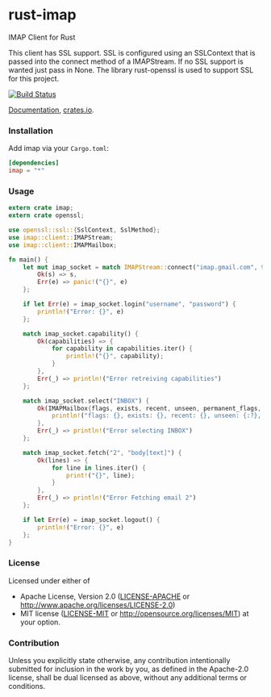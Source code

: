 rust-imap
================
IMAP Client for Rust

This client has SSL support. SSL is configured using an SSLContext that is passed into the connect method of a IMAPStream. If no SSL
support is wanted just pass in None. The library rust-openssl is used to support SSL for this project.


[![Build Status](https://travis-ci.org/mattnenterprise/rust-imap.svg)](https://travis-ci.org/mattnenterprise/rust-imap)

[Documentation](http://mattnenterprise.github.io/rust-imap),
[crates.io](https://crates.io/crates/imap).

### Installation

Add imap via your `Cargo.toml`:
```toml
[dependencies]
imap = "*"
```

### Usage
```rust
extern crate imap;
extern crate openssl;

use openssl::ssl::{SslContext, SslMethod};
use imap::client::IMAPStream;
use imap::client::IMAPMailbox;

fn main() {
    let mut imap_socket = match IMAPStream::connect("imap.gmail.com", 993, Some(SslContext::new(SslMethod::Sslv23).unwrap())) {
        Ok(s) => s,
        Err(e) => panic!("{}", e)
    };

    if let Err(e) = imap_socket.login("username", "password") {
        println!("Error: {}", e)
    };

    match imap_socket.capability() {
        Ok(capabilities) => {
            for capability in capabilities.iter() {
                println!("{}", capability);
            }
        },
        Err(_) => println!("Error retreiving capabilities")
    };

    match imap_socket.select("INBOX") {
        Ok(IMAPMailbox{flags, exists, recent, unseen, permanent_flags, uid_next, uid_validity}) => {
            println!("flags: {}, exists: {}, recent: {}, unseen: {:?}, permanent_flags: {:?}, uid_next: {:?}, uid_validity: {:?}", flags, exists, recent, unseen, permanent_flags, uid_next, uid_validity);
        },
        Err(_) => println!("Error selecting INBOX")
    };

    match imap_socket.fetch("2", "body[text]") {
        Ok(lines) => {
            for line in lines.iter() {
                print!("{}", line);
            }
        },
        Err(_) => println!("Error Fetching email 2")
    };

    if let Err(e) = imap_socket.logout() {
        println!("Error: {}", e)
    };  
}
```

### License

Licensed under either of
 * Apache License, Version 2.0 ([LICENSE-APACHE](LICENSE-APACHE) or http://www.apache.org/licenses/LICENSE-2.0)
 * MIT license ([LICENSE-MIT](LICENSE-MIT) or http://opensource.org/licenses/MIT)
at your option.

### Contribution

Unless you explicitly state otherwise, any contribution intentionally submitted
for inclusion in the work by you, as defined in the Apache-2.0 license, shall be dual licensed as above, without any
additional terms or conditions.
